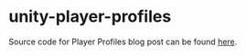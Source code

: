 # unity-player-profiles

Source code for Player Profiles blog post can be found [here](https://www.syncano.io/blog/how-to-create-a-player-profile-system/).
